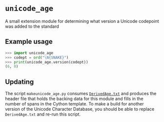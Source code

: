 # `unicode_age`

A small extension module for determining what version a Unicode codepoint was
added to the standard

## Example usage

```python
>>> import unicode_age
>>> codept = ord("\N{SNAKE}")
>>> print(unicode_age.version(codept))
(6, 0)
```

## Updating

The script `makeunicode_age.py` consumes
[`DerivedAge.txt`](https://www.unicode.org/reports/tr44/#DerivedAge.txt) and
produces the header file that holds the backing data for this module and fills
in the number of spans in the Cython template. To make a build for another
version of the Unicode Character Database, you should be able to replace
`DerivedAge.txt` and re-run this script.
